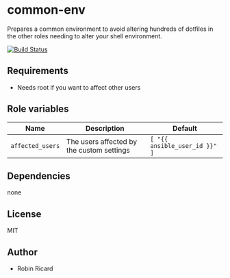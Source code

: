 common-env
==========

Prepares a common environment to avoid altering hundreds of dotfiles in the other roles needing to alter your shell environment.

[![Build Status](https://travis-ci.org/osxc/common-env.svg)](https://travis-ci.org/osxc/common-env/)

## Requirements

- Needs root if you want to affect other users

## Role variables

| Name                  | Description                                      | Default            |
|-----------------------|--------------------------------------------------|--------------------|
| `affected_users`      | The users affected by the custom settings        | `[ "{{ ansible_user_id }}" ]` |

## Dependencies

none

## License

MIT

## Author

- Robin Ricard
